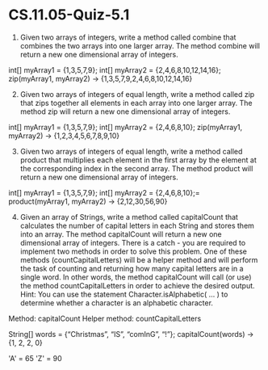 # CS.11.05-Quiz-5.1

1. Given two arrays of integers, write a method called combine that combines the two arrays into one larger array. The method combine will return a new one dimensional array of integers.

int[] myArray1 = {1,3,5,7,9};
int[] myArray2 = {2,4,6,8,10,12,14,16};
zip(myArray1, myArray2) → {1,3,5,7,9,2,4,6,8,10,12,14,16}

2. Given two arrays of integers of equal length, write a method called zip that zips together all elements in each array into one larger array. The method zip will return a new one dimensional array of integers. 

int[] myArray1 = {1,3,5,7,9};
int[] myArray2 = {2,4,6,8,10};
zip(myArray1, myArray2) → {1,2,3,4,5,6,7,8,9,10}

3. Given two arrays of integers of equal length, write a method called product that multiplies each element in the first array by the element at the corresponding index in the second array. The method product will return a new one dimensional array of integers.  

int[] myArray1 = {1,3,5,7,9};
int[] myArray2 = {2,4,6,8,10};=
product(myArray1, myArray2) → {2,12,30,56,90}

4. Given an array of Strings, write a method called capitalCount that calculates the number of capital letters in each String and stores them into an array. The method capitalCount will return a new one dimensional array of integers. There is a catch - you are required to implement two methods in order to solve this problem. One of these methods (countCapitalLetters) will be a helper method and will perform the task of counting and returning how many capital letters are in a single word. In other words, the method capitalCount will call (or use) the method countCapitalLetters in order to achieve the desired output. Hint: You can use the statement Character.isAlphabetic( … ) to determine whether a character is an alphabetic character. 

Method: capitalCount
Helper method: countCapitalLetters

String[] words = {“Christmas”, “IS”, “comInG”, “!”};
capitalCount(words) → {1, 2, 2, 0}

'A' = 65
'Z' = 90
